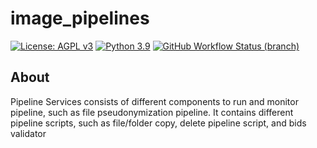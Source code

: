 # image_pipelines
[![License: AGPL v3](https://img.shields.io/badge/License-AGPL_v3-blue.svg?style=for-the-badge)](https://www.gnu.org/licenses/agpl-3.0)
[![Python 3.9](https://img.shields.io/badge/python-3.9-green?style=for-the-badge)](https://www.python.org/)
[![GitHub Workflow Status (branch)](https://img.shields.io/github/workflow/status/PilotDataPlatform/pipelines/CI/develop?style=for-the-badge)](https://github.com/PilotDataPlatform/pipelines/actions/workflows/cicd.yml)

## About
Pipeline Services consists of different components to run and monitor pipeline, such as file pseudonymization pipeline. It contains different pipeline scripts, such as file/folder copy, delete pipeline script, and bids validator
